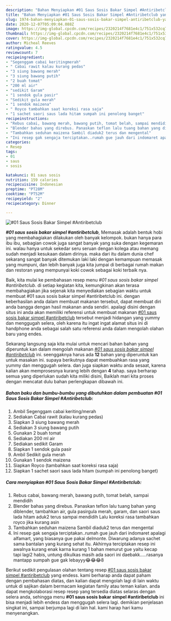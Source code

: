 ```yaml
---
description: "Bahan Menyiapkan #01 Saus Sosis Bakar Simpel #Antiribetclub yang Enak"
title: "Bahan Menyiapkan #01 Saus Sosis Bakar Simpel #Antiribetclub yang Enak"
slug: 1974-bahan-menyiapkan-01-saus-sosis-bakar-simpel-antiribetclub-yang-enak
date: 2020-12-07T05:09:04.088Z
image: https://img-global.cpcdn.com/recipes/2320214f7681e4c1/751x532cq70/01-saus-sosis-bakar-simpel-antiribetclub-foto-resep-utama.jpg
thumbnail: https://img-global.cpcdn.com/recipes/2320214f7681e4c1/751x532cq70/01-saus-sosis-bakar-simpel-antiribetclub-foto-resep-utama.jpg
cover: https://img-global.cpcdn.com/recipes/2320214f7681e4c1/751x532cq70/01-saus-sosis-bakar-simpel-antiribetclub-foto-resep-utama.jpg
author: Micheal Reeves
ratingvalue: 4.5
reviewcount: 7
recipeingredient:
- "Segenggam cabai keritingmerah"
- " Cabai rawit kalau kurang pedas"
- "3 siung bawang merah"
- "3 siung bawang putih"
- "2 buah tomat"
- "200 ml air"
- "sedikit Garam"
- "1 sendok gula pasir"
- "Sedikit gula merah"
- "1 sendok maizena"
- " Royco tambahkan saat koreksi rasa saja"
- "1 sachet saori saus lada hitam sumpah ini penolong banget"
recipeinstructions:
- "Rebus cabai, bawang merah, bawang putih, tomat belah, sampai mendidih"
- "Blender bahas yang direbus. Panaskan teflon lalu tuang bahan yang diblender, tambahkan air, gula pasirgula merah, garam, dan saori saus lada hitam aduk2 terus sampai mendidih Lalu koreksi rasa tambahkan royco jika kurang asin"
- "Tambahkan seduhan maizena Sambil diaduk2 terus dan mengental"
- "Ini resep gak sengaja terciptakan..rumah gue jauh dari indomaret apalagi alfamart, yang biasanya gue pakai delmonte. Diwarung adanya sachet sama bantalan yang kurang sehat itu. Akhirnya terciptakan resep ini awalnya kurang enak karna kurang 1 bahan menurut gue yaitu kecap tapi lagi2 habis, untung dikulkas masih ada saori ini daebakk.....rasanya mantapp sumpah gue gak lebayyy😂😂😂8"
categories:
- Resep
tags:
- 01
- saus
- sosis

katakunci: 01 saus sosis 
nutrition: 159 calories
recipecuisine: Indonesian
preptime: "PT28M"
cooktime: "PT52M"
recipeyield: "2"
recipecategory: Dinner

---
```



![#01 Saus Sosis Bakar Simpel #Antiribetclub](https://img-global.cpcdn.com/recipes/2320214f7681e4c1/751x532cq70/01-saus-sosis-bakar-simpel-antiribetclub-foto-resep-utama.jpg)

<b><i>#01 saus sosis bakar simpel #antiribetclub</i></b>, Memasak adalah bentuk hobi yang membahagiakan dilakukan oleh banyak kelompok. bukan hanya para ibu ibu, sebagian cowok juga sangat banyak yang suka dengan kegemaran ini. walau hanya untuk sekedar seru seruan dengan kolega atau memang sudah menjadi kesukaan dalam dirinya. maka dari itu dalam dunia chef sekarang sangat banyak ditemukan laki laki dengan kemampuan memasak yang mumpuni, dan lebih banyak juga kita jumpai di berbagai rumah makan dan restoran yang mempunyai koki cowok sebagai koki terbaik nya.

Baik, kita mulai ke pembahasan resep menu <i>#01 saus sosis bakar simpel #antiribetclub</i>. di setiap kegiatan kita, kemungkinan akan terasa membahagiakan jika sejenak kita menyediakan sebagian waktu untuk membuat #01 saus sosis bakar simpel #antiribetclub ini. dengan keberhasilan anda dalam membuat makanan tersebut, dapat membuat diri anda bangga dengan hasil makanan anda sendiri. apalagi disini dengan situs ini anda akan memiliki referensi untuk membuat makanan <u>#01 saus sosis bakar simpel #antiribetclub</u> tersebut menjadi hidangan yang yummy dan menggugah selera, oleh karena itu ingat ingat alamat situs ini di handphone anda sebagai salah satu referensi anda dalam mengolah olahan baru yang endes.




Sekarang langsung saja kita mulai untuk mencari bahan bahan yang diperuntuk kan dalam mengolah makanan <u><i>#01 saus sosis bakar simpel #antiribetclub</i></u> ini. seenggaknya harus ada <b>12</b> bahan yang diperuntuk kan untuk masakan ini. supaya berikutnya dapat membuahkan rasa yang yummy dan menggugah selera. dan juga siapkan waktu anda sesaat, karena kalian akan memprosesnya kurang lebih dengan <b>4</b> tahap. saya berharap semua yang diperlukan sudah kita miliki disini, Baiklah mari kita proses dengan mencatat dulu bahan perlengkapan dibawah ini.

<!--inarticleads1-->

##### Bahan baku dan bumbu-bumbu yang dibutuhkan dalam pembuatan #01 Saus Sosis Bakar Simpel #Antiribetclub:

1. Ambil Segenggam cabai keriting/merah
1. Sediakan  Cabai rawit (kalau kurang pedas)
1. Siapkan 3 siung bawang merah
1. Sediakan 3 siung bawang putih
1. Gunakan 2 buah tomat
1. Sediakan 200 ml air
1. Sediakan sedikit Garam
1. Siapkan 1 sendok gula pasir
1. Ambil Sedikit gula merah
1. Gunakan 1 sendok maizena
1. Siapkan  Royco (tambahkan saat koreksi rasa saja)
1. Siapkan 1 sachet saori saus lada hitam (sumpah ini penolong banget)




<!--inarticleads2-->

##### Cara menyiapkan #01 Saus Sosis Bakar Simpel #Antiribetclub:

1. Rebus cabai, bawang merah, bawang putih, tomat belah, sampai mendidih
1. Blender bahas yang direbus. Panaskan teflon lalu tuang bahan yang diblender, tambahkan air, gula pasirgula merah, garam, dan saori saus lada hitam aduk2 terus sampai mendidih Lalu koreksi rasa tambahkan royco jika kurang asin
1. Tambahkan seduhan maizena Sambil diaduk2 terus dan mengental
1. Ini resep gak sengaja terciptakan..rumah gue jauh dari indomaret apalagi alfamart, yang biasanya gue pakai delmonte. Diwarung adanya sachet sama bantalan yang kurang sehat itu. Akhirnya terciptakan resep ini awalnya kurang enak karna kurang 1 bahan menurut gue yaitu kecap tapi lagi2 habis, untung dikulkas masih ada saori ini daebakk.....rasanya mantapp sumpah gue gak lebayyy😂😂😂8




Berikut sedikit pengulasan olahan tentang resep <u>#01 saus sosis bakar simpel #antiribetclub</u> yang endess. kami berharap anda dapat paham dengan pembahasan diatas, dan kalian dapat mengolah lagi di lain waktu untuk di sajikan dalam bermacam kegiatan family atau teman kalian. anda dapat mengkolaborasi resep resep yang tersedia diatas selaras dengan selera anda, sehingga menu <b>#01 saus sosis bakar simpel #antiribetclub</b> ini bisa menjadi lebih endess dan menggugah selera lagi. demikian penjelasan singkat ini, sampai berjumpa lagi di lain hal. kami harap hari kamu menyenangkan.
